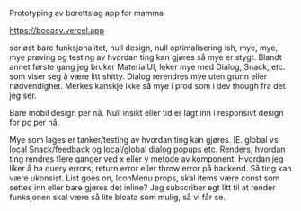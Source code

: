 Prototyping av borettslag app for mamma

https://boeasy.vercel.app

seriøst bare funksjonalitet, null design, null optimalisering ish, mye, mye, mye prøving og testing av hvordan ting kan gjøres så mye er stygt. Blandt annet første gang jeg bruker MaterialUI, leker mye med Dialog, Snack, etc. som viser seg å være litt shitty. Dialog rerendres mye uten grunn eller nødvendighet. Merkes kanskje ikke så mye i prod som i dev though fra det jeg ser.

Bare mobil design per nå. Null insikt eller tid er lagt inn i responsivt design for pc per nå.

Mye som lages er tanker/testing av hvordan ting kan gjøres. IE. global vs local Snack/feedback og local/global dialog popups etc. Renders, hvordan ting rendres flere ganger ved x eller y metode av komponent. Hvordan jeg liker å ha query errors, return error eller throw error på backend. Så ting kan være ukonsist. List goes on, IconMenu props, skal items være const som settes inn eller bare gjøres det inline? Jeg subscriber egt litt til at render funksjonen skal være så lite bloata som mulig, så vi får se.
